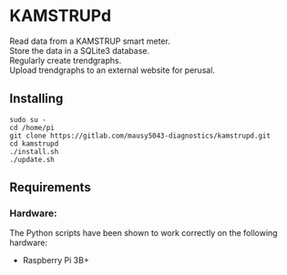 # KAMSTRUPd

Read data from a KAMSTRUP smart meter.  
Store the data in a SQLite3 database.  
Regularly create trendgraphs.  
Upload trendgraphs to an external website for perusal.

## Installing

```
sudo su -
cd /home/pi
git clone https://gitlab.com/mausy5043-diagnostics/kamstrupd.git
cd kamstrupd
./install.sh
./update.sh
```

## Requirements
### Hardware:
The Python scripts have been shown to work correctly on the following hardware:
 - Raspberry Pi 3B+
